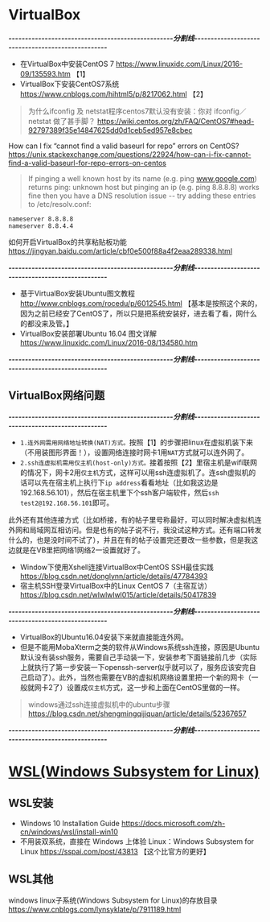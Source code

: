 

# VirtualBox

***--------------------------------------------------分割线--------------------------------------------------***

- 在VirtualBox中安装CentOS 7 https://www.linuxidc.com/Linux/2016-09/135593.htm  【1】
- VirtualBox下安装CentOS7系统 https://www.cnblogs.com/hihtml5/p/8217062.html  【2】
> 为什么ifconfig 及 netstat程序centos7默认没有安装：你对 ifconfig／netstat 做了甚手脚？ https://wiki.centos.org/zh/FAQ/CentOS7#head-92797389f35e14847625dd0d1ceb5ed957e8cbec

How can I fix “cannot find a valid baseurl for repo” errors on CentOS? https://unix.stackexchange.com/questions/22924/how-can-i-fix-cannot-find-a-valid-baseurl-for-repo-errors-on-centos
> If pinging a well known host by its name (e.g. ping www.google.com) returns ping: unknown host but pinging an ip (e.g. ping 8.8.8.8) works fine then you have a DNS resolution issue -- try adding these entries to /etc/resolv.conf:
```
nameserver 8.8.8.8
nameserver 8.8.4.4
```

如何开启VirtualBox的共享粘贴板功能 https://jingyan.baidu.com/article/cbf0e500f88a4f2eaa289338.html

***--------------------------------------------------分割线--------------------------------------------------***

- 基于VirtualBox安装Ubuntu图文教程 http://www.cnblogs.com/rocedu/p/6012545.html 【基本是按照这个来的，因为之前已经安了CentOS了，所以只是把系统安装好，进去看了看，网什么的都没来及管。】
- VirtualBox安装部署Ubuntu 16.04 图文详解 https://www.linuxidc.com/Linux/2016-08/134580.htm

***--------------------------------------------------分割线--------------------------------------------------***

## VirtualBox网络问题

***--------------------------------------------------分割线--------------------------------------------------***

- `1.连外网需用网络地址转换(NAT)方式。`按照【1】的步骤把linux在虚拟机装下来（不用装图形界面！），设置网络连接时网卡1用`NAT`方式就可以连外网了。
- `2.ssh连虚拟机需用仅主机(host-only)方式。`接着按照【2】里宿主机是wifi联网的情况下，网卡2用`仅主机`方式，这样可以用ssh连虚拟机了。连ssh虚拟机的话可以先在宿主机上执行下`ip address`看看地址（比如我这边是192.168.56.101），然后在宿主机里下个ssh客户端软件，然后`ssh test2@192.168.56.101`即可。

此外还有其他连接方式（比如桥接，有的帖子里号称最好，可以同时解决虚拟机连外网和局域网互相访问。但是也有的帖子说不行，我没试这种方式。还有端口转发什么的，也是没时间不试了），并且在有的帖子设置完还要改一些参数，但是我这边就是在VB里把网络1网络2一设置就好了。
- Window下使用Xshell连接VirtualBox中CentOS SSH最佳实践 https://blog.csdn.net/donglynn/article/details/47784393
- 宿主机SSH登录VirtualBox中的Linux CentOS 7（主宿互访） https://blog.csdn.net/wlwlwlwl015/article/details/50417839

***--------------------------------------------------分割线--------------------------------------------------***


- VirtualBox的Ubuntu16.04安装下来就直接能连外网。
- 但是不能用MobaXterm之类的软件从Windows系统ssh连接，原因是Ubuntu默认没有装ssh服务，需要自己手动装一下，安装参考下面链接前几步（实际上就执行了第一步安装一下openssh-server似乎就可以了，服务应该安完自己启动了）。此外，当然也需要在VB的虚拟机网络设置里把一个新的网卡（一般就网卡2了）设置成`仅主机`方式，这一步和上面在CentOS里做的一样。
> windows通过ssh连接虚拟机中的ubuntu步骤 https://blog.csdn.net/shengmingqijiquan/article/details/52367657


***--------------------------------------------------分割线--------------------------------------------------***


# [WSL(Windows Subsystem for Linux)](https://blogs.msdn.microsoft.com/wsl/)

## WSL安装

- Windows 10 Installation Guide https://docs.microsoft.com/zh-cn/windows/wsl/install-win10
- 不用装双系统，直接在 Windows 上体验 Linux：Windows Subsystem for Linux https://sspai.com/post/43813 【这个比官方的更好】

## WSL其他

windows linux子系统(Windows Subsystem for Linux)的存放目录 https://www.cnblogs.com/lynsyklate/p/7911189.html
